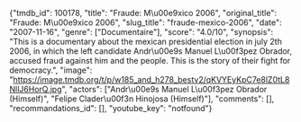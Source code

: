 {"tmdb_id": 100178, "title": "Fraude: M\u00e9xico 2006", "original_title": "Fraude: M\u00e9xico 2006", "slug_title": "fraude-mexico-2006", "date": "2007-11-16", "genre": ["Documentaire"], "score": "4.0/10", "synopsis": "This is a documentary about the mexican presidential election in july 2th 2006, in which the left candidate Andr\u00e9s Manuel L\u00f3pez Obrador, accused fraud against him and the people. This is the story of their fight for democracy.", "image": "https://image.tmdb.org/t/p/w185_and_h278_bestv2/qKVYEyKpC7e8lZ0tL8NllJ6HorQ.jpg", "actors": ["Andr\u00e9s Manuel L\u00f3pez Obrador (Himself)", "Felipe Clader\u00f3n Hinojosa (Himself)"], "comments": [], "recommandations_id": [], "youtube_key": "notfound"}